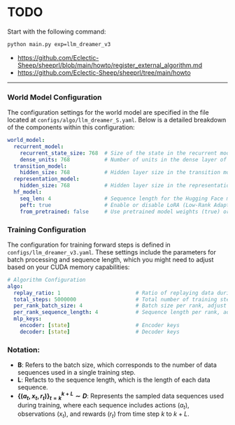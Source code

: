 # TODO

Start with the following command:

```BASH
python main.py exp=llm_dreamer_v3
```

- https://github.com/Eclectic-Sheep/sheeprl/blob/main/howto/register_external_algorithm.md
- https://github.com/Eclectic-Sheep/sheeprl/tree/main/howto

---

### World Model Configuration
The configuration settings for the world model are specified in the file located at `configs/algo/llm_dreamer_S.yaml`. Below is a detailed breakdown of the components within this configuration:

```yaml
world_model:
  recurrent_model:
    recurrent_state_size: 768  # Size of the state in the recurrent model
    dense_units: 768           # Number of units in the dense layer of the recurrent model
  transition_model:
    hidden_size: 768           # Hidden layer size in the transition model
  representation_model:
    hidden_size: 768           # Hidden layer size in the representation model
  hf_model:
    seq_len: 4                 # Sequence length for the Hugging Face model
    peft: true                 # Enable or disable LoRA (Low-Rank Adaptation)
    from_pretrained: false     # Use pretrained model weights (true) or initialize from scratch (false)
```

### Training Configuration

The configuration for training forward steps is defined in `configs/llm_dreamer_v3.yaml`. These settings include the parameters for batch processing and sequence length, which you might need to adjust based on your CUDA memory capabilities:

```yaml
# Algorithm Configuration
algo:
  replay_ratio: 1                        # Ratio of replaying data during training
  total_steps: 5000000                   # Total number of training steps
  per_rank_batch_size: 4                 # Batch size per rank, adjust based on CUDA memory (B shown below)
  per_rank_sequence_length: 4            # Sequence length per rank, adjust based on CUDA memory (L shown below)
  mlp_keys:
    encoder: [state]                     # Encoder keys
    decoder: [state]                     # Decoder keys
```

### Notation:
- **B**: Refers to the batch size, which corresponds to the number of data sequences used in a single training step.
- **L**: Refacts to the sequence length, which is the length of each data sequence.
- **$\{(a_{t}, x_{t}, r_{t})\}^{k+L}_{t=k} \sim D$**: Represents the sampled data sequences used during training, where each sequence includes actions ($a_t$), observations ($x_t$), and rewards ($r_t$) from time step $k$ to $k+L$.
